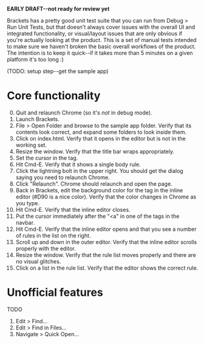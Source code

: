 **EARLY DRAFT--not ready for review yet**

Brackets has a pretty good unit test suite that you can run from Debug > Run Unit Tests, but that doesn't always cover issues with the overall UI and integrated functionality, or visual/layout issues that are only obvious if you're actually looking at the product. This is a set of manual tests intended to make sure we haven't broken the basic overall workflows of the product. The intention is to keep it quick--if it takes more than 5 minutes on a given platform it's too long :)

(TODO: setup step--get the sample app)

Core functionality
==================

0. Quit and relaunch Chrome (so it's *not* in debug mode).
1. Launch Brackets.
2. File > Open Folder and browse to the sample app folder. Verify that its contents look correct, and expand some folders to look inside them.
3. Click on index.html. Verify that it opens in the editor but is not in the working set.
4. Resize the window. Verify that the title bar wraps appropriately.
5. Set the cursor in the <body> tag.
6. Hit Cmd-E. Verify that it shows a single body rule.
7. Click the lightning bolt in the upper right. You should get the dialog saying you need to relaunch Chrome.
8. Click "Relaunch". Chrome should relaunch and open the page.
9. Back in Brackets, edit the background color for the <body> tag in the inline editor (#D90 is a nice color). Verify that the color changes in Chrome as you type.
10. Hit Cmd-E. Verify that the inline editor closes.
11. Put the cursor immediately after the "<a" in one of the <a> tags in the navbar.
12. Hit Cmd-E. Verify that the inline editor opens and that you see a number of rules in the list on the right.
13. Scroll up and down in the outer editor. Verify that the inline editor scrolls properly with the editor.
14. Resize the window. Verify that the rule list moves properly and there are no visual glitches.
15. Click on a list in the rule list. Verify that the editor shows the correct rule.

Unofficial features
===================
TODO
1. Edit > Find...
2. Edit > Find in Files...
3. Navigate > Quick Open...

